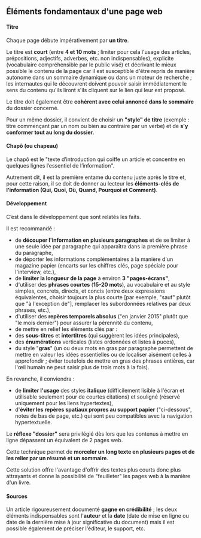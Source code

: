 ## Éléments fondamentaux d'une page web

#### Titre

Chaque page débute impérativement par **un titre**.

Le titre est **court** \(entre **4 et 10 mots** ; limiter pour cela l'usage des articles, prépositions, adjectifs, adverbes, etc. non indispensables\), explicite \(vocabulaire compréhensible par le public visé\) et décrivant le mieux possible le contenu de la page car il est susceptible d'être repris de manière autonome dans un sommaire dynamique ou dans un moteur de recherche ; les internautes qui le découvrent doivent pouvoir saisir immédiatement le sens du contenu qu'ils liront s'ils cliquent sur le lien qui leur est proposé.

Le titre doit également être **cohérent avec celui annoncé dans le sommaire** du dossier concerné.

Pour un même dossier, il convient de choisir un **"style" de titre** \(exemple : titre commençant par un nom ou bien au contraire par un verbe\) et de **s'y conformer tout au long du dossier**.

#### Chapô \(ou chapeau\)

Le chapô est le "texte d’introduction qui coiffe un article et concentre en quelques lignes l’essentiel de l’information".

Autrement dit, il est la première entame du contenu juste après le titre et, pour cette raison, il se doit de donner au lecteur les **éléments-clés de l’information \(Qui, Quoi, Où, Quand, Pourquoi et Comment\)**.

#### Développement

C’est dans le développement que sont relatés les faits.

Il est recommandé :

* de **découper l'information en plusieurs paragraphes** et de se limiter à une seule idée par paragraphe qui apparaîtra dans la première phrase du paragraphe,
* de déporter les informations complémentaires à la manière d'un magazine papier \(encarts sur les chiffres clés, page spéciale pour l'interview, etc.\),
* de **limiter la longueur de la page** à environ **3 "pages-écrans"**,
* d'utiliser des **phrases courtes** \(**15-20 mots**\), au vocabulaire et au style simples, concrets, directs, et concis \(entre deux expressions équivalentes, choisir toujours la plus courte \[par exemple, "sauf" plutôt que "à l'exception de"\], remplacer les subordonnées relatives par deux phrases, etc.\),
* d'utiliser des **repères temporels absolus** \("en janvier 2015" plutôt que "le mois dernier"\) pour assurer la pérennité du contenu,
* de mettre en relief les éléments clés par :
* des **sous-titres** et **intertitres** \(qui suggèrent les idées principales\),
* des **énumérations** verticales \(listes ordonnées et listes à puces\),
* du style "**gras**" \(un ou deux mots en gras par paragraphe permettent de mettre en valeur les idées essentielles ou de localiser aisément celles à approfondir ; éviter toutefois de mettre en gras des phrases entières, car l'œil humain ne peut saisir plus de trois mots à la fois\).

En revanche, il conviendra :

* de **limiter l'usage** des styles **italique** \(difficilement lisible à l'écran et utilisable seulement pour de courtes citations\) et souligné \(réservé uniquement pour les liens hypertextes\),
* d'**éviter les repères spatiaux propres au support papier** \("ci-dessous", notes de bas de page, etc.\) qui sont peu compatibles avec la navigation hypertextuelle.

Le **réflexe "dossier"** sera privilégié dès lors que les contenus à mettre en ligne dépassent un équivalent de 2 pages web.

Cette technique permet de **morceler un long texte en plusieurs pages et de les relier par un résumé et un sommaire**.

Cette solution offre l'avantage d'offrir des textes plus courts donc plus attrayants et donne la possibilité de "feuilleter" les pages web à la manière d'un livre.

#### Sources

Un article rigoureusement documenté **gagne en crédibilité** ; les deux éléments indispensables sont l'**auteur** et la **date** \(date de mise en ligne ou date de la dernière mise à jour significative du document\) mais il est possible également de préciser l'éditeur, le support, etc.

